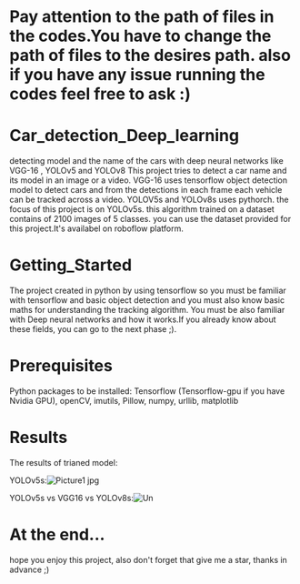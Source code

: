 # **Pay attention to the path of files in the codes.You have to change the path of files to the desires path. also if you have any issue running the codes feel free to ask :)**

# Car_detection_Deep_learning
detecting model and the name of the cars with deep neural networks like VGG-16 , YOLOv5 and YOLOv8
This project tries to detect a car name and its model in an image or a video. VGG-16 uses tensorflow object detection model to detect cars and from the detections in each frame each vehicle can be tracked across a video. YOLOV5s and YOLOv8s uses pythorch.
the focus of this project is on YOLOv5s. this algorithm trained on a dataset contains of 2100 images of 5 classes. you can use the dataset provided for this project.It's availabel on roboflow platform.

# Getting_Started
The project created in python by using tensorflow so you must be familiar with tensorflow and basic object detection and you must also know basic maths for understanding the tracking algorithm. You must be also familiar with Deep neural networks and how it works.If you already know about these fields, you can go to the next phase ;).

# Prerequisites
Python packages to be installed:
Tensorflow (Tensorflow-gpu if you have Nvidia GPU), openCV, imutils, Pillow, numpy, urllib, matplotlib

# Results
The results of trianed model:

YOLOv5s:![Picture1 jpg](https://github.com/CWLeonis/Car_detection_Deep_learning/assets/144675525/ec47f653-8c8d-4846-8063-8f04ec7650d9)

YOLOv5s vs VGG16 vs YOLOv8s:![Un](https://github.com/CWLeonis/Car_detection_Deep_learning/assets/144675525/46b1ba39-939c-43f3-a8c4-0e1a69bfa51c)

# At the end...
hope you enjoy this project, also don't forget that give me a star, thanks in advance ;)
